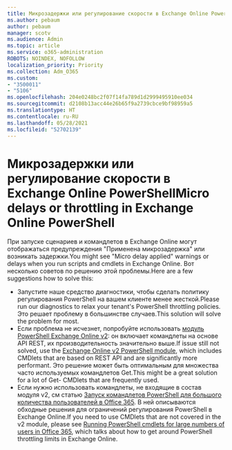 ```yaml
---
title: Микрозадержки или регулирование скорости в Exchange Online PowerShell
ms.author: pebaum
author: pebaum
manager: scotv
ms.audience: Admin
ms.topic: article
ms.service: o365-administration
ROBOTS: NOINDEX, NOFOLLOW
localization_priority: Priority
ms.collection: Adm_O365
ms.custom:
- "3500011"
- "5106"
ms.openlocfilehash: 204e0248bc2f07f14fa789d1d2999495910ee034
ms.sourcegitcommit: d2108b13acc44e26b65f9a2739cbce9bf98959a5
ms.translationtype: HT
ms.contentlocale: ru-RU
ms.lasthandoff: 05/28/2021
ms.locfileid: "52702139"
---
```

# <a name="micro-delays-or-throttling-in-exchange-online-powershell"></a><span data-ttu-id="2f825-102">Микрозадержки или регулирование скорости в Exchange Online PowerShell</span><span class="sxs-lookup"><span data-stu-id="2f825-102">Micro delays or throttling in Exchange Online PowerShell</span></span>

<span data-ttu-id="2f825-103">При запуске сценариев и командлетов в Exchange Online могут отображаться предупреждения "Применена микрозадержка" или возникать задержки.</span><span class="sxs-lookup"><span data-stu-id="2f825-103">You might see "Micro delay applied" warnings or delays when you run scripts and cmdlets in Exchange Online.</span></span> <span data-ttu-id="2f825-104">Вот несколько советов по решению этой проблемы.</span><span class="sxs-lookup"><span data-stu-id="2f825-104">Here are a few suggestions how to solve this:</span></span>

- <span data-ttu-id="2f825-105">Запустите наше средство диагностики, чтобы сделать политику регулирования PowerShell на вашем клиенте менее жесткой.</span><span class="sxs-lookup"><span data-stu-id="2f825-105">Please run our diagnostics to relax your tenant's PowerShell throttling policies.</span></span> <span data-ttu-id="2f825-106">Это решает проблему в большинстве случаев.</span><span class="sxs-lookup"><span data-stu-id="2f825-106">This solution will solve the problem for most.</span></span>
- <span data-ttu-id="2f825-107">Если проблема не исчезнет, попробуйте использовать [модуль PowerShell Exchange Online v2](/powershell/exchange/exchange-online/exchange-online-powershell-v2/exchange-online-powershell-v2?view=exchange-ps&preserve-view=true): он включает командлеты на основе API REST, их производительность значительно выше.</span><span class="sxs-lookup"><span data-stu-id="2f825-107">If issue still not solved, use the [Exchange Online v2 PowerShell module](/powershell/exchange/exchange-online/exchange-online-powershell-v2/exchange-online-powershell-v2?view=exchange-ps&preserve-view=true), which includes CMDlets that are based on REST API and are significantly more performant.</span></span> <span data-ttu-id="2f825-108">Это решение может быть оптимальным для множества часто используемых командлетов Get.</span><span class="sxs-lookup"><span data-stu-id="2f825-108">This might be a great solution for a lot of Get- CMDlets that are frequently used.</span></span>
- <span data-ttu-id="2f825-109">Если нужно использовать командлеты, не входящие в состав модуля v2, см статью [Запуск командлетов PowerShell для большого количества пользователей в Office 365](https://techcommunity.microsoft.com/t5/exchange-team-blog/updated-running-powershell-cmdlets-for-large-numbers-of-users-in/ba-p/1000628#). В ней описываются обходные решения для ограничений регулирования PowerShell в Exchange Online.</span><span class="sxs-lookup"><span data-stu-id="2f825-109">If you need to use CMDlets that are not covered in the v2 module, please see [Running PowerShell cmdlets for large numbers of users in Office 365](https://techcommunity.microsoft.com/t5/exchange-team-blog/updated-running-powershell-cmdlets-for-large-numbers-of-users-in/ba-p/1000628#), which talks about how to get around PowerShell throttling limits in Exchange Online.</span></span>
